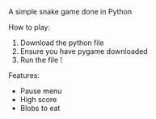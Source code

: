 A simple snake game done in Python

How to play:
1. Download the python file
2. Ensure you have pygame downloaded
3. Run the file !

Features: 
- Pause menu
- High score
- Blobs to eat
